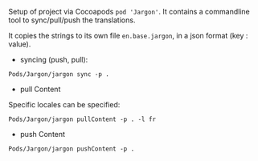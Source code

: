 Setup of project via Cocoapods `pod 'Jargon'`. It contains a commandline tool to sync/pull/push the translations.

It copies the strings to its own file `en.base.jargon`, in a json format (key : value).

* syncing (push, pull):

`Pods/Jargon/jargon sync -p .`

* pull Content

Specific locales can be specified:

`Pods/Jargon/jargon pullContent -p . -l fr`

* push Content

`Pods/Jargon/jargon pushContent -p .`
